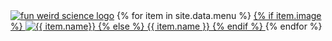 <div class = 'menu-bar'>
  <i class = 'icon icon-menu' aria-hidden = 'true'></i>
</div>
<div class = 'before'></div>
<div class = 'full'>
    <div class = 'drop'>
     <div class = 'closes'>
      <i class = 'icon icon-close' aria-hidden = 'true'></i>
     </div>
     <a href='{{ "/" | relative_url}}'><img class = 'logo' src = '{{site.baseurl}}/assets/logo.png' alt = 'fun weird science logo'></a>
    {% for item in site.data.menu %}
      <a href="{% if item.url %} 
        {{ item.url }} 
      {% else %}
        {{site.baseurl}}/{{ item.name | replace: ' ', '-' | downcase }}
      {% endif %}"
      {% if item.external %} 
        target = '_blank' rel='noopener' 
      {% endif%}> 
        {% if item.image %}
          <img src = '{{ item.image }}' alt = '{{ item.name}}'/>
        {% else %}
          {{ item.name }}
        {% endif %}
      </a>
    {% endfor %}
    </div>
</div>
